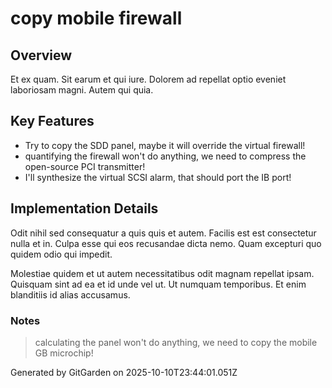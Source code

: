 # copy mobile firewall

## Overview
Et ex quam. Sit earum et qui iure. Dolorem ad repellat optio eveniet laboriosam magni. Autem qui quia.

## Key Features
- Try to copy the SDD panel, maybe it will override the virtual firewall!
- quantifying the firewall won't do anything, we need to compress the open-source PCI transmitter!
- I'll synthesize the virtual SCSI alarm, that should port the IB port!

## Implementation Details
Odit nihil sed consequatur a quis quis et autem. Facilis est est consectetur nulla et in. Culpa esse qui eos recusandae dicta nemo. Quam excepturi quo quidem odio qui impedit.
 Molestiae quidem et ut autem necessitatibus odit magnam repellat ipsam. Quisquam sint ad ea et id unde vel ut. Ut numquam temporibus. Et enim blanditiis id alias accusamus.

### Notes
> calculating the panel won't do anything, we need to copy the mobile GB microchip!

Generated by GitGarden on 2025-10-10T23:44:01.051Z